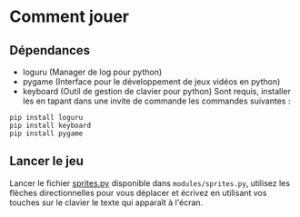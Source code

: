 # Comment jouer

## Dépendances
- loguru (Manager de log pour python)
- pygame (Interface pour le développement de jeux vidéos en python)
- keyboard (Outil de gestion de clavier pour python)
Sont requis, installer les en tapant dans une invite de commande les commandes suivantes :
```shell
pip install loguru
pip install keyboard
pip install pygame
```

## Lancer le jeu
Lancer le fichier [sprites.py](modules/sprites.py) disponible dans `modules/sprites.py`, utilisez les flèches directionnelles pour vous déplacer et écrivez en utilisant vos touches sur le clavier le texte qui apparaît à l'écran.
